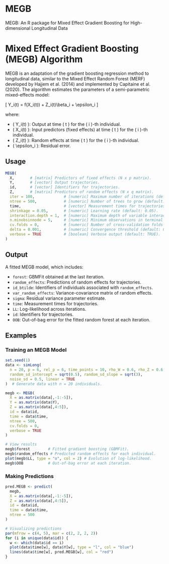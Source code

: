 # MEGB
MEGB: An R package for Mixed Effect Gradient Boosting for High-dimensional Longitudinal Data
# Mixed Effect Gradient Boosting (MEGB) Algorithm

MEGB is an adaptation of the gradient boosting regression method to longitudinal data, similar to the Mixed Effect Random Forest (MERF) developed by Hajjem et al. (2014) and implemented by Capitaine et al. (2020). The algorithm estimates the parameters of a semi-parametric mixed-effects model:

\[ Y_i(t) = f(X_i(t)) + Z_i(t)\beta_i + \epsilon_i \]

where:
- \( Y_i(t) \): Output at time \( t \) for the \( i \)-th individual.
- \( X_i(t) \): Input predictors (fixed effects) at time \( t \) for the \( i \)-th individual.
- \( Z_i(t) \): Random effects at time \( t \) for the \( i \)-th individual.
- \( \epsilon_i \): Residual error.

## Usage

```R
MEGB(
  X,       # [matrix] Predictors of fixed effects (N x p matrix).
  Y,       # [vector] Output trajectories.
  id,      # [vector] Identifiers for trajectories.
  Z,       # [matrix] Predictors of random effects (N x q matrix).
  iter = 100,             # [numeric] Maximum number of iterations (default: 100).
  ntree = 500,            # [numeric] Number of trees to grow (default: 500).
  time,                   # [vector] Measurement times for trajectories.
  shrinkage = 0.05,       # [numeric] Learning rate (default: 0.05).
  interaction.depth = 1,  # [numeric] Maximum depth of variable interactions (default: 1).
  n.minobsinnode = 5,     # [numeric] Minimum observations in terminal nodes (default: 5).
  cv.folds = 0,           # [numeric] Number of cross-validation folds (default: 0).
  delta = 0.001,          # [numeric] Convergence threshold (default: 0.001).
  verbose = TRUE          # [boolean] Verbose output (default: TRUE).
)
```

## Output

A fitted MEGB model, which includes:

- `forest`: GBMFit obtained at the last iteration.
- `random_effects`: Predictions of random effects for trajectories.
- `id_btilde`: Identifiers of individuals associated with `random_effects`.
- `var_random_effects`: Variance-covariance matrix of random effects.
- `sigma`: Residual variance parameter estimate.
- `time`: Measurement times for trajectories.
- `LL`: Log-likelihood across iterations.
- `id`: Identifiers for trajectories.
- `OOB`: Out-of-bag error for the fitted random forest at each iteration.

## Examples

### Training an MEGB Model

```R
set.seed(1)
data <- simLong(
  n = 20, p = 6, rel_p = 6, time_points = 10, rho_W = 0.6, rho_Z = 0.6,
  random_sd_intercept = sqrt(0.5), random_sd_slope = sqrt(3),
  noise_sd = 0.5, linear = TRUE
)  # Generate data with n = 20 individuals.

megb <- MEGB(
  X = as.matrix(data[,-1:-5]),
  Y = as.matrix(data$Y),
  Z = as.matrix(data[,4:5]),
  id = data$id,
  time = data$time,
  ntree = 500,
  cv.folds = 0,
  verbose = TRUE
)

# View results
megb$forest        # Fitted gradient boosting (GBMFit).
megb$random_effects # Predicted random effects for each individual.
plot(megb$LL, type = "o", col = 2) # Evolution of log-likelihood.
megb$OOB           # Out-of-bag error at each iteration.
```

### Making Predictions

```R
pred.MEGB <- predict(
  megb,
  X = as.matrix(data[,-1:-5]),
  Z = as.matrix(data[,4:5]),
  id = data$id,
  time = data$time,
  ntree = 500
)

# Visualizing predictions
par(mfrow = c(4, 5), mar = c(2, 2, 2, 2))
for (i in unique(data$id)) {
  w <- which(data$id == i)
  plot(data$time[w], data$Y[w], type = "l", col = "blue")
  lines(data$time[w], pred.MEGB[w], col = "red")
}


